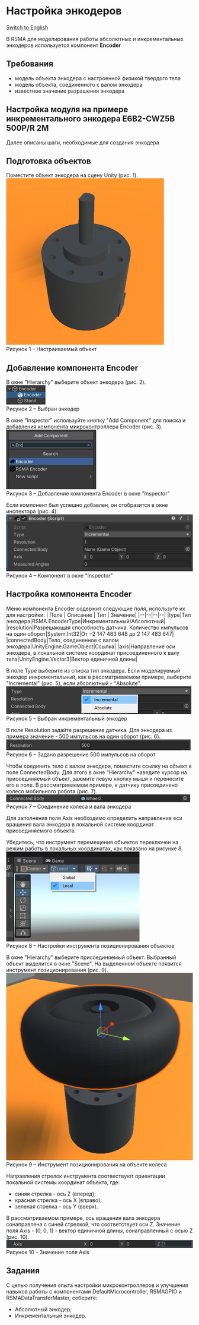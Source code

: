 # Настройка энкодеров
[Switch to English](/Manual/en/Electronics/Setting_up_encoders.md)

В RSMA для моделирования работы абсолютных и инкрементальных энкодеров используется компонент **Encoder**

## Требования
- модель объекта энкодера с настроенной физикой твердого тела
- модель объекта, соединенного с валом энкодера
- известное значение разрашения энкодера

## Настройка модуля на примере инкрементального энкодера E6B2-CWZ5B 500P/R 2M
Далее описаны шаги, необходимые для создания энкодера
## Подготовка объектов

Поместите объект энкодера на сцену Unity (рис. 1).\
![](/Manual/_images/Setting_up_encoders/Object.png)\
Рисунок 1 – Настраиваемый объект

## Добавление компонента Encoder

В окне "Hierarchy" выберите объект энкодера (рис. 2).\
![](/Manual/_images/Setting_up_encoders/Selection.png)\
Рисунок 2 – Выбран энкодер

В окне "Inspector" используйте кнопку "Add Component" для поиска и добавления компонента микроконтроллера Encoder (рис. 3).\
![](/Manual/_images/Setting_up_encoders/AddComponent.png)\
Рисунок 3 – Добавление компонента Encoder в окне "Inspector"

Если компонент был успешно добавлен, он отобразится в окне инспектора (рис. 4).\
![](/Manual/_images/Setting_up_encoders/Component.png)\
Рисунок 4 –  Компонент в окне "Inspector"

## Настройка компонента Encoder

Меню компонента Encoder содержит следующие поля, используте их для настройки:
| Поле | Описание | Тип | Значение|
|--|--|--|--|
|type|Тип энкодера|RSMA.EncoderType|Инкрементальный/Абсолютный|
|resolution|Разрешающая способность датчика. Количество импульсов на один оборот|System.Int32|От −2 147 483 648 до 2 147 483 647|
|connectedBody|Тело, соединенное с валом энкодера|UnityEngine.GameObject|Ссылка|
|axis|Направление оси энкодера, в локальной системе координат присоединенного к валу тела|UnityEngine.Vector3|Вектор единичной длины|

В поле Type выберите из списка тип энкодера. Если моделируемый энкодер инкрементальный, как в рассматриваемом примере, выберите "Incremental" (рис. 5), если абсолютный - "Absolute".\
![](/Manual/_images/Setting_up_encoders/Type.png)\
Рисунок 5 –  Выбран инкрементальный энкодер

В поле Resolution задайте разрешение датчика. Для энкодера из примера значение - 500 импульсов на один оборот (рис. 6).\
![](/Manual/_images/Setting_up_encoders/Resolution.png)\
Рисунок 6 –  Задано разрешение 500 импульсов на оборот

Чтобы соединить тело с валом энкодера, поместите ссылку на объект в поле ConnectedBody. Для этого в окне "Hierarchy" наведите курсор на присоединяемый объект, зажмите левую кнопку мыши и перенесите его в поле.
В рассматриваемом примере, к датчику присоединено колесо мобильного робота (рис. 7).\
![](/Manual/_images/Setting_up_encoders/ConnectedBody.png)\
Рисунок 7 – Соединение колеса и вала энкодера

Для заполнения поля Axis необходимо определить направление оси вращения вала энкодера в локальной системе координат присоединяемого объекта.

Убедитесь, что инструмент перемещения объектов переключен на режим работы в локальных координатах, как показано на рисунке 8.\
![](/Manual/_images/Setting_up_hinge_joints/ToolSettings.png)\
Рисунок 8 – Настройки инструмента позиционирования объектов

В окне "Hierarchy" выберите присоединяемый объект. Выбранный объект выделится в окне "Scene". На выделенном объекте появится инструмент позиционирования (рис. 9).\
![](/Manual/_images/Setting_up_encoders/Axis.png)\
Рисунок 9 – Инструмент позиционирования на объекте колеса

Направления стрелок инструмента соотвествуют ориентации локальной системы координат объекта, где:
- синяя стрелка - ось Z (вперед);
- красная стрелка - ось X (вправо);
- зеленая стрелка - ось Y (вверх).

В рассматриваемом примере, ось вращения вала энкодера сонаправлена с синей стрелкой, что соответствует оси Z.
Значение поля Axis - (0, 0, 1) - вектор единичной длины, сонаправленный с осью Z (рис. 10).\
![](/Manual/_images/Setting_up_encoders/AxisValue.png)\
Рисунок 10 – Значение поля Axis

## Задания

С целью получения опыта настройки микроконтроллеров и улучшения навыков работы с компонентами DefaultMicrocontroller, RSMAGPIO и RSMADataTransferMaster, соберите:
- Абсолютный энкодер;
- Инкрементальный энкодер.
